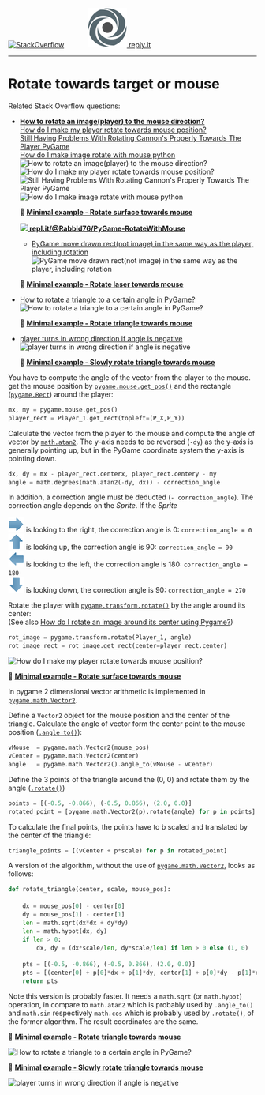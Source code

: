 [![StackOverflow](https://stackexchange.com/users/flair/7322082.png)](https://stackoverflow.com/users/5577765/rabbid76?tab=profile) &nbsp;&nbsp;&nbsp;&nbsp;&nbsp;&nbsp;&nbsp;&nbsp;&nbsp;&nbsp; [![reply.it](../../resource/logo/Repl_it_logo_80.png) reply.it](https://repl.it/repls/folder/PyGame%20Examples)

---

# Rotate towards target or mouse

Related Stack Overflow questions:

- **[How to rotate an image(player) to the mouse direction?](https://stackoverflow.com/questions/58603835/how-to-rotate-an-imageplayer-to-the-mouse-direction/58604116#58604116)**  
  [How do I make my player rotate towards mouse position?](https://stackoverflow.com/questions/56627414/how-do-i-make-my-player-rotate-towards-mouse-position/56627834#56627834)  
  [Still Having Problems With Rotating Cannon's Properly Towards The Player PyGame](https://stackoverflow.com/questions/62520375/still-having-problems-with-rotating-cannons-properly-towards-the-player-pygame)  
  [How do I make image rotate with mouse python](https://stackoverflow.com/questions/65573379/how-do-i-make-image-rotate-with-mouse-python/65575874#65575874)  
  ![How to rotate an image(player) to the mouse direction?](https://i.stack.imgur.com/0E6u6.gif)
  ![How do I make my player rotate towards mouse position?](https://i.stack.imgur.com/eOdjl.gif)
  ![Still Having Problems With Rotating Cannon's Properly Towards The Player PyGame](https://i.stack.imgur.com/PGm4q.gif)
  ![How do I make image rotate with mouse python](https://i.stack.imgur.com/B1CrI.gif)

  :scroll: **[Minimal example - Rotate surface towards mouse](../../examples/minimal_examples/pygame_minimal_rotate_to_target_1.py)**

  **[![](https://i.stack.imgur.com/5jD0C.png) repl.it/@Rabbid76/PyGame-RotateWithMouse](https://replit.com/@Rabbid76/PyGame-RotateWithMouse#main.py)**
  
  - [PyGame move drawn rect(not image) in the same way as the player, including rotation](https://stackoverflow.com/questions/59549149/pygame-move-drawn-rectnot-image-in-the-same-way-as-the-player-including-rotat/59552025#59552025)  
  ![PyGame move drawn rect(not image) in the same way as the player, including rotation](https://i.stack.imgur.com/ItYvA.gif)

  :scroll: **[Minimal example - Rotate laser towards mouse](../../examples/minimal_examples/pygame_minimal_rotate_to_target_intersect_laser.py)**

- [How to rotate a triangle to a certain angle in PyGame?](https://stackoverflow.com/questions/58100335/how-to-rotate-a-triangle-to-a-certain-angle-in-pygame/58102259#58102259)  
  ![How to rotate a triangle to a certain angle in PyGame?](https://i.stack.imgur.com/wAXqi.gif)

  :scroll: **[Minimal example - Rotate triangle towards mouse](../../examples/minimal_examples/pygame_minimal_rotate_towards_mouse_triangle.py)**

- [player turns in wrong direction if angle is negative](https://stackoverflow.com/questions/61817913/player-turns-in-wrong-direction-if-angle-is-negative)  
  ![player turns in wrong direction if angle is negative](https://i.stack.imgur.com/xxADo.gif)

  :scroll: **[Minimal example - Slowly rotate triangle towards mouse](../../examples/minimal_examples/pygame_minimal_rotate_towards_mouse_triangle_slowly.py)**

You have to compute the angle of the vector from the player to the mouse. get the mouse position by [`pygame.mouse.get_pos()`](https://www.pygame.org/docs/ref/mouse.html#pygame.mouse.get_pos) and the rectangle ([`pygame.Rect`](https://www.pygame.org/docs/ref/rect.html)) around the player:

```py
mx, my = pygame.mouse.get_pos()
player_rect = Player_1.get_rect(topleft=(P_X,P_Y))
```

Calculate the vector from the player to the mouse  and compute the angle of vector by [`math.atan2`](https://docs.python.org/3/library/math.html). The y-axis needs to be reversed (`-dy`) as the y-axis is generally pointing up, but in the PyGame coordinate system the y-axis is pointing down.

```py
dx, dy = mx - player_rect.centerx, player_rect.centery - my
angle = math.degrees(math.atan2(-dy, dx)) - correction_angle
```

In addition, a correction angle must be deducted (`- correction_angle`). The correction angle depends on the _Sprite_. If the _Sprite_

![left](../../resource/icon/arrow_right.png) is looking to the right, the correction angle is 0: `correction_angle = 0`  
![left](../../resource/icon/arrow_up.png) is looking up, the correction angle is 90: `correction_angle = 90`  
![left](../../resource/icon/arrow_left.png) is looking to the left, the correction angle is 180: `correction_angle = 180`  
![left](../../resource/icon/arrow_down.png) is looking down, the correction angle is 90: `correction_angle = 270`  

Rotate the player with [`pygame.transform.rotate()`](https://www.pygame.org/docs/ref/transform.html#pygame.transform.rotate) by the angle around its center:  
(See also [How do I rotate an image around its center using Pygame?](https://stackoverflow.com/questions/4183208/how-do-i-rotate-an-image-around-its-center-using-pygame/54714144#54714144))

```py
rot_image = pygame.transform.rotate(Player_1, angle)
rot_image_rect = rot_image.get_rect(center=player_rect.center)
```

![How do I make my player rotate towards mouse position?](https://i.stack.imgur.com/eOdjl.gif)

:scroll: **[Minimal example - Rotate surface towards mouse](../../examples/minimal_examples/pygame_minimal_rotate_to_target_1.py)**

In pygame 2 dimensional vector arithmetic is implemented in [`pygame.math.Vector2`](https://www.pygame.org/docs/ref/math.html#pygame.math.Vector2).

Define a `Vector2` object for the mouse position and the center of the triangle. Calculate the angle of vector form the center point to the mouse position  ([`.angle_to()`](https://www.pygame.org/docs/ref/math.html#pygame.math.Vector2.angle_to)):

```py
vMouse  = pygame.math.Vector2(mouse_pos)
vCenter = pygame.math.Vector2(center)
angle   = pygame.math.Vector2().angle_to(vMouse - vCenter)
```

Define the 3 points of the triangle around the (0, 0) and rotate them by the angle ([`.rotate()`](https://www.pygame.org/docs/ref/math.html#pygame.math.Vector2.rotate))

```py
points = [(-0.5, -0.866), (-0.5, 0.866), (2.0, 0.0)]
rotated_point = [pygame.math.Vector2(p).rotate(angle) for p in points]
```

To calculate the final points, the points have to b scaled and translated by the center  of the triangle:

```py
triangle_points = [(vCenter + p*scale) for p in rotated_point]
```

A version of the algorithm, without the use of [`pygame.math.Vector2`](https://www.pygame.org/docs/ref/math.html#pygame.math.Vector2), looks as follows:

```py
def rotate_triangle(center, scale, mouse_pos):

    dx = mouse_pos[0] - center[0]
    dy = mouse_pos[1] - center[1]
    len = math.sqrt(dx*dx + dy*dy)
    len = math.hypot(dx, dy)
    if len > 0:
        dx, dy = (dx*scale/len, dy*scale/len) if len > 0 else (1, 0)

    pts = [(-0.5, -0.866), (-0.5, 0.866), (2.0, 0.0)]
    pts = [(center[0] + p[0]*dx + p[1]*dy, center[1] + p[0]*dy - p[1]*dx) for p in pts]
    return pts
```

Note this version is probably faster. It needs a `math.sqrt` (or `math.hypot`) operation, in compare to `math.atan2` which is probably used by `.angle_to()` and `math.sin` respectively `math.cos` which is probably used by `.rotate()`, of the former algorithm.
The result coordinates are the same.

:scroll: **[Minimal example - Rotate triangle towards mouse](../../examples/minimal_examples/pygame_minimal_rotate_towards_mouse_triangle.py)**

![How to rotate a triangle to a certain angle in PyGame?](https://i.stack.imgur.com/wAXqi.gif)

:scroll: **[Minimal example - Slowly rotate triangle towards mouse](../../examples/minimal_examples/pygame_minimal_rotate_towards_mouse_triangle_slowly.py)**

![player turns in wrong direction if angle is negative](https://i.stack.imgur.com/xxADo.gif)
